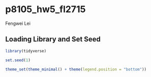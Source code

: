 p8105_hw5_fl2715
================
Fengwei Lei

## Loading Library and Set Seed

``` r
library(tidyverse)

set.seed(1)

theme_set(theme_minimal() + theme(legend.position = "bottom"))
```
